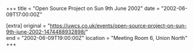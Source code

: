 +++
title = "Open Source Project on Sun 9th June 2002"
date = "2002-06-09T17:00:00Z"

[extra]
original = "https://uwcs.co.uk/events/open-source-project-on-sun-9th-june-2002-1474488932898/"    
end = "2002-06-09T19:00:00Z"
location = "Meeting Room 6, Union North"
+++



